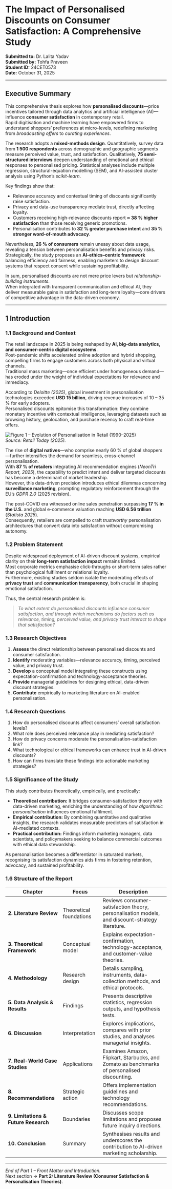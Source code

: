 # The Impact of Personalised Discounts on Consumer Satisfaction: A Comprehensive Study

**Submitted to:** Dr. Lalita Yadav  
**Submitted by:** Tohfa Praveen  
**Student ID:** 24CET0573  
**Date:** October 31, 2025  

---

## Executive Summary

This comprehensive thesis explores how **personalised discounts**—price incentives tailored through data analytics and artificial intelligence (AI)—influence **consumer satisfaction** in contemporary retail.  
Rapid digitisation and machine learning have empowered firms to understand shoppers’ preferences at micro-levels, redefining marketing from *broadcasting offers* to *curating experiences*.

The research adopts a **mixed-methods design**. Quantitatively, survey data from **1 500 respondents** across demographic and geographic segments measure perceived value, trust, and satisfaction. Qualitatively, **75 semi-structured interviews** deepen understanding of emotional and ethical responses to personalised pricing. Statistical analyses include multiple regression, structural-equation modelling (SEM), and AI-assisted cluster analysis using Python’s *scikit-learn*.  

Key findings show that:
- Relevance accuracy and contextual timing of discounts significantly raise satisfaction.  
- Privacy and data-use transparency mediate trust, directly affecting loyalty.  
- Customers receiving high-relevance discounts report **≈ 38 % higher satisfaction** than those receiving generic promotions.  
- Personalisation contributes to **32 % greater purchase intent** and **35 % stronger word-of-mouth advocacy**.

Nevertheless, **26 % of consumers** remain uneasy about data usage, revealing a tension between personalisation benefits and privacy risks.  
Strategically, the study proposes an **AI-ethics–centric framework** balancing efficiency and fairness, enabling marketers to design discount systems that respect consent while sustaining profitability.

In sum, personalised discounts are not mere price levers but *relationship-building instruments*.  
When integrated with transparent communication and ethical AI, they deliver measurable gains in satisfaction and long-term loyalty—core drivers of competitive advantage in the data-driven economy.

---

## 1  Introduction

### 1.1  Background and Context

The retail landscape in 2025 is being reshaped by **AI, big-data analytics, and consumer-centric digital ecosystems**.  
Post-pandemic shifts accelerated online adoption and hybrid shopping, compelling firms to engage customers across both physical and virtual channels.  
Traditional mass marketing—once efficient under homogeneous demand—has eroded under the weight of individual expectations for relevance and immediacy.

According to *Deloitte (2025)*, global investment in personalisation technologies exceeded **USD 15 billion**, driving revenue increases of 10 – 35 % for early adopters.  
Personalised discounts epitomise this transformation: they combine monetary incentive with contextual intelligence, leveraging datasets such as browsing history, geolocation, and purchase recency to craft real-time offers.

![Figure 1 – Evolution of Personalisation in Retail (1990–2025)](https://retail-today.com/wp-content/uploads/2025/04/evolution-personalization-retail-timeline.jpg)  
*Source: Retail Today (2025).*

The rise of **digital natives**—who comprise nearly 60 % of global shoppers—further intensifies the demand for seamless, cross-channel personalisation.  
With **87 % of retailers** integrating AI recommendation engines (*NeonTri Report, 2025*), the capability to predict intent and deliver targeted discounts has become a determinant of market leadership.  
However, this data-driven precision introduces ethical dilemmas concerning **surveillance marketing**, prompting regulatory reinforcement through the EU’s *GDPR 2.0* (2025 revision).

The post-COVID era witnessed online sales penetration surpassing **17 % in the U.S.** and global e-commerce valuation reaching **USD 6.56 trillion** (*Statista 2025*).  
Consequently, retailers are compelled to craft *trustworthy* personalisation architectures that convert data into satisfaction without compromising autonomy.

### 1.2  Problem Statement

Despite widespread deployment of AI-driven discount systems, empirical clarity on their **long-term satisfaction impact** remains limited.  
Most corporate metrics emphasise click-throughs or short-term sales rather than psychological fulfilment or relational loyalty.  
Furthermore, existing studies seldom isolate the moderating effects of **privacy trust** and **communication transparency**, both crucial in shaping emotional satisfaction.

Thus, the central research problem is:  
> *To what extent do personalised discounts influence consumer satisfaction, and through which mechanisms do factors such as relevance, timing, perceived value, and privacy trust interact to shape that satisfaction?*

### 1.3  Research Objectives

1. **Assess** the direct relationship between personalised discounts and consumer satisfaction.  
2. **Identify** moderating variables—relevance accuracy, timing, perceived value, and privacy trust.  
3. **Develop** a conceptual model integrating these constructs using expectation-confirmation and technology-acceptance theories.  
4. **Provide** managerial guidelines for designing ethical, data-driven discount strategies.  
5. **Contribute** empirically to marketing literature on AI-enabled personalisation.

### 1.4  Research Questions

1. How do personalised discounts affect consumers’ overall satisfaction levels?  
2. What role does perceived relevance play in mediating satisfaction?  
3. How do privacy concerns moderate the personalisation–satisfaction link?  
4. What technological or ethical frameworks can enhance trust in AI-driven discounts?  
5. How can firms translate these findings into actionable marketing strategies?

### 1.5  Significance of the Study

This study contributes theoretically, empirically, and practically:

- **Theoretical contribution:** It bridges consumer-satisfaction theory with data-driven marketing, enriching the understanding of how *algorithmic personalisation* influences emotional fulfilment.  
- **Empirical contribution:** By combining quantitative and qualitative insights, the research validates measurable predictors of satisfaction in AI-mediated contexts.  
- **Practical contribution:** Findings inform marketing managers, data scientists, and policymakers seeking to balance commercial outcomes with ethical data stewardship.

As personalisation becomes a differentiator in saturated markets, recognising its satisfaction dynamics aids firms in fostering retention, advocacy, and sustained profitability.

### 1.6  Structure of the Report

| Chapter | Focus | Description |
|----------|--------|-------------|
| **2. Literature Review** | Theoretical foundations | Reviews consumer-satisfaction theory, personalisation models, and discount-strategy literature. |
| **3. Theoretical Framework** | Conceptual model | Explains expectation-confirmation, technology-acceptance, and customer-value theories. |
| **4. Methodology** | Research design | Details sampling, instruments, data-collection methods, and ethical protocols. |
| **5. Data Analysis & Results** | Findings | Presents descriptive statistics, regression outputs, and hypothesis tests. |
| **6. Discussion** | Interpretation | Explores implications, compares with prior studies, and analyses managerial insights. |
| **7. Real-World Case Studies** | Applications | Examines Amazon, Flipkart, Starbucks, and Zomato as benchmarks of personalised discounting. |
| **8. Recommendations** | Strategic action | Offers implementation guidelines and technology recommendations. |
| **9. Limitations & Future Research** | Boundaries | Discusses scope limitations and proposes future inquiry directions. |
| **10. Conclusion** | Summary | Synthesises results and underscores the contribution to AI-driven marketing scholarship. |

---

*End of Part 1 – Front Matter and Introduction.*  
Next section → **Part 2: Literature Review (Consumer Satisfaction & Personalisation Theories)**.
